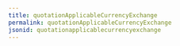 ```yaml
---
title: quotationApplicableCurrencyExchange
permalink: quotationApplicableCurrencyExchange
jsonid: quotationapplicablecurrencyexchange
---
```

